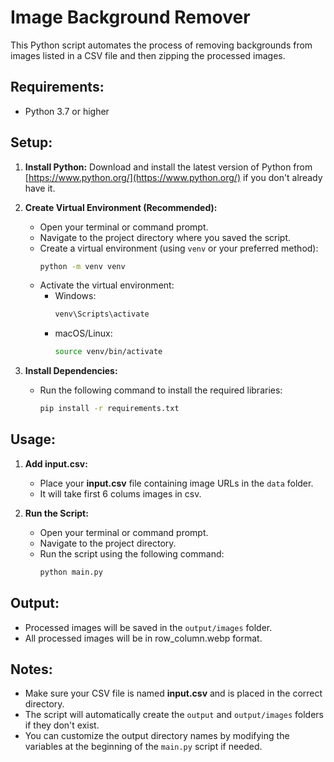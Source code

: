 # Image Background Remover

This Python script automates the process of removing backgrounds from images listed in a CSV file and then zipping the processed images.

## Requirements:

- Python 3.7 or higher

## Setup:

1. **Install Python:** Download and install the latest version of Python from [https://www.python.org/](https://www.python.org/) if you don't already have it.

2. **Create Virtual Environment (Recommended):**

   - Open your terminal or command prompt.
   - Navigate to the project directory where you saved the script.
   - Create a virtual environment (using `venv` or your preferred method):
     ```bash
     python -m venv venv
     ```
   - Activate the virtual environment:
     - Windows:
       ```bash
       venv\Scripts\activate
       ```
     - macOS/Linux:
       ```bash
       source venv/bin/activate
       ```

3. **Install Dependencies:**
   - Run the following command to install the required libraries:
     ```bash
     pip install -r requirements.txt
     ```

## Usage:

1. **Add input.csv:**

   - Place your **input.csv** file containing image URLs in the `data` folder.
   - It will take first 6 colums images in csv.

2. **Run the Script:**
   - Open your terminal or command prompt.
   - Navigate to the project directory.
   - Run the script using the following command:
     ```bash
     python main.py
     ```

## Output:

- Processed images will be saved in the `output/images` folder.
- All processed images will be in row_column.webp format. 

## Notes:

- Make sure your CSV file is named **input.csv** and is placed in the correct directory.
- The script will automatically create the `output` and `output/images` folders if they don't exist.
- You can customize the output directory names by modifying the variables at the beginning of the `main.py` script if needed.
